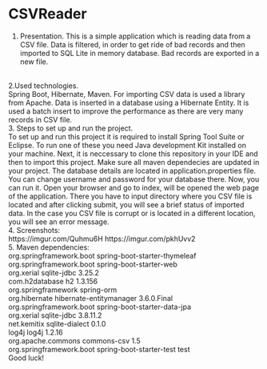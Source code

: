 # CSVReader
1. Presentation.
This is a simple application which is reading data from a CSV file. Data is filtered, in order to get ride of bad records and then imported to SQL Lite in memory database. Bad records are exported in a new file.
<br>
2.Used technologies.
<br>
Spring Boot, Hibernate, Maven. For importing CSV data is used a library from Apache. Data is inserted in a database using a Hibernate Entity. It is used a batch insert to improve the performance as there are very many records in CSV file.
<br>
3. Steps to set up and run the project.
<br>
To set up and run this project it is required to install Spring Tool Suite or Eclipse. To run one of these you need Java development Kit installed on your machine. Next, it is neccessary to clone this repository in your IDE and then to import this project. Make sure all maven dependecies are updated in your project. The database details are located in application.properties file. You can change username and password for your database there. Now, you can run it. Open your browser and go to index, will be opened the web page of the application. There you have to input directory where you CSV file is located and after clicking submit, you will see a brief status of imported data. In the case you CSV file is corrupt or is located in a different location, you will see an error message.
<br>
4. Screenshots:
<br>
https://imgur.com/Quhmu6H
https://imgur.com/pkhUvv2
<br>
5. Maven dependencies:
<br>
<dependency>
<groupId>org.springframework.boot</groupId>
<artifactId>spring-boot-starter-thymeleaf</artifactId>
</dependency>
<br>
<dependency>
<groupId>org.springframework.boot</groupId>
<artifactId>spring-boot-starter-web</artifactId>
</dependency>
<br>
<!-- Dependencies for Hibernate and ORM  -->  
<dependency>
<groupId>org.xerial</groupId>
<artifactId>sqlite-jdbc</artifactId>
<version>3.25.2</version>
</dependency>
<br>
<dependency>
<groupId>com.h2database</groupId>
<artifactId>h2</artifactId>
<version>1.3.156</version>
</dependency>
<br>
<dependency>
<groupId>org.springframework</groupId>
<artifactId>spring-orm</artifactId>
</dependency>
<br>
<dependency>
<groupId>org.hibernate</groupId>
<artifactId>hibernate-entitymanager</artifactId>
<version>3.6.0.Final</version>
</dependency>
<br>
<dependency>
<groupId>org.springframework.boot</groupId>
<artifactId>spring-boot-starter-data-jpa</artifactId>
</dependency>
<br>
<!-- Dependencies for SQLite -->
<dependency>
<groupId>org.xerial</groupId>
<artifactId>sqlite-jdbc</artifactId>
<version>3.8.11.2</version>
</dependency>
<br>
<dependency>
<groupId>net.kemitix</groupId>
<artifactId>sqlite-dialect</artifactId>
<version>0.1.0</version>
</dependency>  
<br>	  
<dependency>
<groupId>log4j</groupId>
<artifactId>log4j</artifactId>
<version>1.2.16</version>
</dependency>
<br>
<dependency>
<groupId>org.apache.commons</groupId>
<artifactId>commons-csv</artifactId>
<version>1.5</version>
</dependency>
<br>		
<dependency>
<groupId>org.springframework.boot</groupId>
<artifactId>spring-boot-starter-test</artifactId>
<scope>test</scope>
</dependency>
<br>
Good luck!
